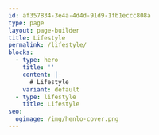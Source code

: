```yaml
---
id: af357834-3e4a-4d4d-91d9-1fb1eccc808a
type: page
layout: page-builder
title: Lifestyle
permalink: /lifestyle/
blocks:
  - type: hero
    title: ''
    content: |-
      # Lifestyle
    variant: default
  - type: lifestyle
    title: Lifestyle
seo:
  ogimage: /img/henlo-cover.png
---
```

